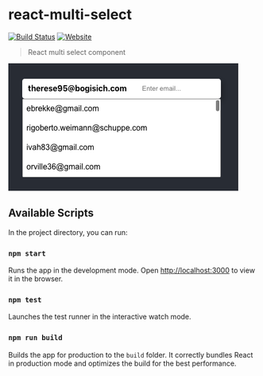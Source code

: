 # react-multi-select

[![Build Status](https://img.shields.io/travis/com/tiagoporto/react-multi-select/main.svg?logo=travis&style=flat-square)](https://travis-ci.com/tiagoporto/react-multi-select)
[![Website](https://img.shields.io/website/https/tiagoporto.github.io/react-multi-select.svg?style=flat-square)](https://tiagoporto.github.io/react-multi-select)

> React multi select component

![print](./docs/print.png)

## Available Scripts

In the project directory, you can run:

### `npm start`

Runs the app in the development mode.
Open [http://localhost:3000](http://localhost:3000) to view it in the browser.

### `npm test`

Launches the test runner in the interactive watch mode.

### `npm run build`

Builds the app for production to the `build` folder.
It correctly bundles React in production mode and optimizes the build for the best performance.
